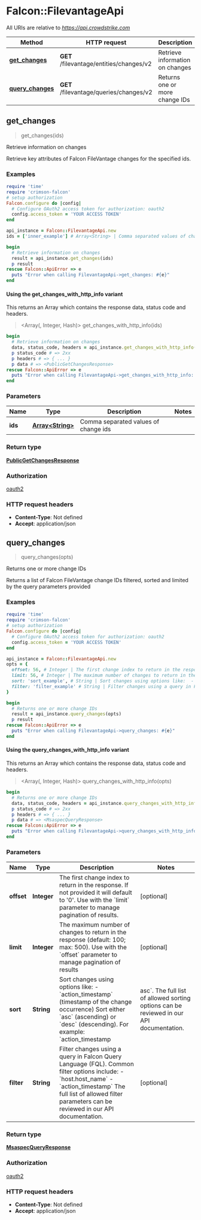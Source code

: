 # Falcon::FilevantageApi

All URIs are relative to *https://api.crowdstrike.com*

| Method | HTTP request | Description |
| ------ | ------------ | ----------- |
| [**get_changes**](FilevantageApi.md#get_changes) | **GET** /filevantage/entities/changes/v2 | Retrieve information on changes |
| [**query_changes**](FilevantageApi.md#query_changes) | **GET** /filevantage/queries/changes/v2 | Returns one or more change IDs |


## get_changes

> <PublicGetChangesResponse> get_changes(ids)

Retrieve information on changes

Retrieve key attributes of Falcon FileVantage changes for the specified ids.

### Examples

```ruby
require 'time'
require 'crimson-falcon'
# setup authorization
Falcon.configure do |config|
  # Configure OAuth2 access token for authorization: oauth2
  config.access_token = 'YOUR ACCESS TOKEN'
end

api_instance = Falcon::FilevantageApi.new
ids = ['inner_example'] # Array<String> | Comma separated values of change ids

begin
  # Retrieve information on changes
  result = api_instance.get_changes(ids)
  p result
rescue Falcon::ApiError => e
  puts "Error when calling FilevantageApi->get_changes: #{e}"
end
```

#### Using the get_changes_with_http_info variant

This returns an Array which contains the response data, status code and headers.

> <Array(<PublicGetChangesResponse>, Integer, Hash)> get_changes_with_http_info(ids)

```ruby
begin
  # Retrieve information on changes
  data, status_code, headers = api_instance.get_changes_with_http_info(ids)
  p status_code # => 2xx
  p headers # => { ... }
  p data # => <PublicGetChangesResponse>
rescue Falcon::ApiError => e
  puts "Error when calling FilevantageApi->get_changes_with_http_info: #{e}"
end
```

### Parameters

| Name | Type | Description | Notes |
| ---- | ---- | ----------- | ----- |
| **ids** | [**Array&lt;String&gt;**](String.md) | Comma separated values of change ids |  |

### Return type

[**PublicGetChangesResponse**](PublicGetChangesResponse.md)

### Authorization

[oauth2](../README.md#oauth2)

### HTTP request headers

- **Content-Type**: Not defined
- **Accept**: application/json


## query_changes

> <MsaspecQueryResponse> query_changes(opts)

Returns one or more change IDs

Returns a list of Falcon FileVantage change IDs filtered, sorted and limited by the query parameters provided

### Examples

```ruby
require 'time'
require 'crimson-falcon'
# setup authorization
Falcon.configure do |config|
  # Configure OAuth2 access token for authorization: oauth2
  config.access_token = 'YOUR ACCESS TOKEN'
end

api_instance = Falcon::FilevantageApi.new
opts = {
  offset: 56, # Integer | The first change index to return in the response. If not provided it will default to '0'. Use with the `limit` parameter to manage pagination of results.
  limit: 56, # Integer | The maximum number of changes to return in the response (default: 100; max: 500). Use with the `offset` parameter to manage pagination of results
  sort: 'sort_example', # String | Sort changes using options like:  - `action_timestamp` (timestamp of the change occurrence)    Sort either `asc` (ascending) or `desc` (descending). For example: `action_timestamp|asc`. The full list of allowed sorting options can be reviewed in our API documentation.
  filter: 'filter_example' # String | Filter changes using a query in Falcon Query Language (FQL).   Common filter options include:   - `host.host_name`  - `action_timestamp`   The full list of allowed filter parameters can be reviewed in our API documentation.
}

begin
  # Returns one or more change IDs
  result = api_instance.query_changes(opts)
  p result
rescue Falcon::ApiError => e
  puts "Error when calling FilevantageApi->query_changes: #{e}"
end
```

#### Using the query_changes_with_http_info variant

This returns an Array which contains the response data, status code and headers.

> <Array(<MsaspecQueryResponse>, Integer, Hash)> query_changes_with_http_info(opts)

```ruby
begin
  # Returns one or more change IDs
  data, status_code, headers = api_instance.query_changes_with_http_info(opts)
  p status_code # => 2xx
  p headers # => { ... }
  p data # => <MsaspecQueryResponse>
rescue Falcon::ApiError => e
  puts "Error when calling FilevantageApi->query_changes_with_http_info: #{e}"
end
```

### Parameters

| Name | Type | Description | Notes |
| ---- | ---- | ----------- | ----- |
| **offset** | **Integer** | The first change index to return in the response. If not provided it will default to &#39;0&#39;. Use with the &#x60;limit&#x60; parameter to manage pagination of results. | [optional] |
| **limit** | **Integer** | The maximum number of changes to return in the response (default: 100; max: 500). Use with the &#x60;offset&#x60; parameter to manage pagination of results | [optional] |
| **sort** | **String** | Sort changes using options like:  - &#x60;action_timestamp&#x60; (timestamp of the change occurrence)    Sort either &#x60;asc&#x60; (ascending) or &#x60;desc&#x60; (descending). For example: &#x60;action_timestamp|asc&#x60;. The full list of allowed sorting options can be reviewed in our API documentation. | [optional] |
| **filter** | **String** | Filter changes using a query in Falcon Query Language (FQL).   Common filter options include:   - &#x60;host.host_name&#x60;  - &#x60;action_timestamp&#x60;   The full list of allowed filter parameters can be reviewed in our API documentation. | [optional] |

### Return type

[**MsaspecQueryResponse**](MsaspecQueryResponse.md)

### Authorization

[oauth2](../README.md#oauth2)

### HTTP request headers

- **Content-Type**: Not defined
- **Accept**: application/json

